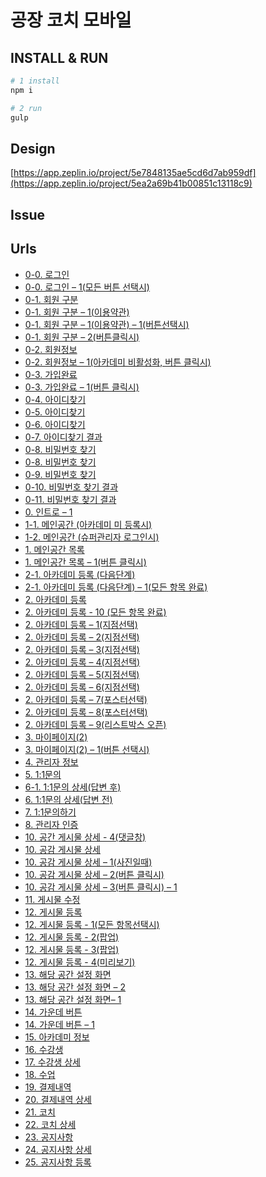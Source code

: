 # 공장 코치 모바일

## INSTALL & RUN
```bash
# 1 install
npm i

# 2 run
gulp
```

## Design
[https://app.zeplin.io/project/5e7848135ae5cd6d7ab959df](https://app.zeplin.io/project/5ea2a69b41b00851c13118c9)

## Issue

## Urls
- [0-0. 로그인](https://boring-pike-e46cc3.netlify.app/0-0.html)
- [0-0. 로그인 – 1(모든 버튼 선택시)](https://boring-pike-e46cc3.netlify.app/0-0.html)
- [0-1. 회원 구분](https://boring-pike-e46cc3.netlify.app/0-1.html)
- [0-1. 회원 구분 – 1(이용약관)](https://boring-pike-e46cc3.netlify.app/0-1.html)
- [0-1. 회원 구분 – 1(이용약관) – 1(버튼선택시)](https://boring-pike-e46cc3.netlify.app/0-1.html)
- [0-1. 회원 구분 – 2(버튼클릭시)](https://boring-pike-e46cc3.netlify.app/0-1.html)
- [0-2. 회원정보](https://boring-pike-e46cc3.netlify.app/0-2.html)
- [0-2. 회원정보 – 1(아카데미 비활성화, 버튼 클릭시)](https://boring-pike-e46cc3.netlify.app/0-2.html)
- [0-3. 가입완료](https://boring-pike-e46cc3.netlify.app/0-3.html)
- [0-3. 가입완료 – 1(버튼 클릭시)](https://boring-pike-e46cc3.netlify.app/0-3.html)
- [0-4. 아이디찾기](https://boring-pike-e46cc3.netlify.app/0-4.html)
- [0-5. 아이디찾기 ](https://boring-pike-e46cc3.netlify.app/0-5.html)
- [0-6. 아이디찾기 ](https://boring-pike-e46cc3.netlify.app/0-6.html)
- [0-7. 아이디찾기 결과](https://boring-pike-e46cc3.netlify.app/0-7.html)
- [0-8. 비밀번호 찾기](https://boring-pike-e46cc3.netlify.app/0-8.html)
- [0-8. 비밀번호 찾기 ](https://boring-pike-e46cc3.netlify.app/0-8.html)
- [0-9. 비밀번호 찾기](https://boring-pike-e46cc3.netlify.app/0-9.html)
- [0-10. 비밀번호 찾기 결과](https://boring-pike-e46cc3.netlify.app/0-10.html)
- [0-11. 비밀번호 찾기 결과 ](https://boring-pike-e46cc3.netlify.app/0-11.html)
- [0. 인트로 – 1]()
- [1-1. 메인공간 (아카데미 미 등록시)]()
- [1-2. 메인공간 (슈퍼관리자 로그인시)]()
- [1. 메인공간 목록]()
- [1. 메인공간 목록 – 1(버튼 클릭시)]()
- [2-1. 아카데미 등록 (다음단계)]()
- [2-1. 아카데미 등록 (다음단계) – 1(모든 항목 완료)]()
- [2. 아카데미 등록 ]()
- [2. 아카데미 등록 - 10 (모든 항목 완료)]()
- [2. 아카데미 등록 – 1(지점선택)]()
- [2. 아카데미 등록 – 2(지점선택) ]()
- [2. 아카데미 등록 – 3(지점선택)]()
- [2. 아카데미 등록 – 4(지점선택)]()
- [2. 아카데미 등록 – 5(지점선택)]()
- [2. 아카데미 등록 – 6(지점선택) ]()
- [2. 아카데미 등록 – 7(포스터선택) ]()
- [2. 아카데미 등록 – 8(포스터선택)]()
- [2. 아카데미 등록 – 9(리스트박스 오픈)]()
- [3. 마이페이지(2)]()
- [3. 마이페이지(2) – 1(버튼 선택시)]()
- [4. 관리자 정보]()
- [5. 1:1문의]()
- [6-1. 1:1문의 상세(답변 후)]()
- [6. 1:1문의 상세(답변 전)]()
- [7. 1:1문의하기]()
- [8. 관리자 인증]()
- [10. 공간 게시물 상세 - 4(댓글창)]()
- [10. 공감 게시물 상세]()
- [10. 공감 게시물 상세 – 1(사진일때)]()
- [10. 공감 게시물 상세 – 2(버튼 클릭시)]()
- [10. 공감 게시물 상세 – 3(버튼 클릭시) – 1]()
- [11. 게시물 수정]()
- [12. 게시물 등록]()
- [12. 게시물 등록 - 1(모든 항목선택시)]()
- [12. 게시물 등록 - 2(팝업)]()
- [12. 게시물 등록 - 3(팝업)]()
- [12. 게시물 등록 - 4(미리보기)]()
- [13. 해당 공간 설정 화면]()
- [13. 해당 공간 설정 화면 – 2]()
- [13. 해당 공간 설정 화면– 1]()
- [14. 가운데 버튼]()
- [14. 가운데 버튼 – 1]()
- [15. 아카데미 정보]()
- [16. 수강생]()
- [17. 수강생 상세]()
- [18. 수업]()
- [19. 결제내역]()
- [20. 결제내역 상세]()
- [21. 코치]()
- [22. 코치 상세]()
- [23. 공지사항]()
- [24. 공지사항 상세]()
- [25. 공지사항 등록]()
